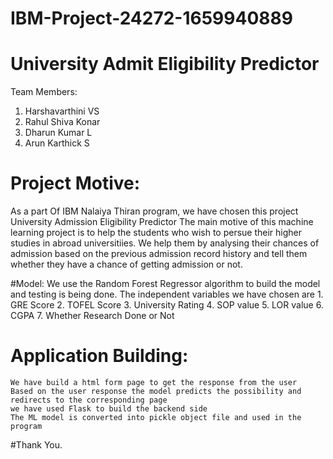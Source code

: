 # IBM-Project-24272-1659940889
# University Admit Eligibility Predictor

Team Members: 
  1. Harshavarthini VS
  2. Rahul Shiva Konar
  3. Dharun Kumar L
  4. Arun Karthick S
  
# Project Motive:
  As a part Of IBM Nalaiya Thiran program, we have chosen this project University Admission Eligibility Predictor
  The main motive of this machine learning project is to help the students who wish to persue their higher studies in abroad universitiies.
  We help them by analysing their chances of admission based on the previous admission record history and tell them whether they have a chance of getting admission or not.
  
  #Model:
    We use the Random Forest Regressor algorithm to build the model and testing is being done.
    The independent variables we have chosen are
      1. GRE Score
      2. TOFEL Score
      3. University Rating
      4. SOP value
      5. LOR value
      6. CGPA
      7. Whether Research Done or Not
      
 # Application Building: 
    We have build a html form page to get the response from the user
    Based on the user response the model predicts the possibility and redirects to the corresponding page
    we have used Flask to build the backend side
    The ML model is converted into pickle object file and used in the program
    
  #Thank You.
